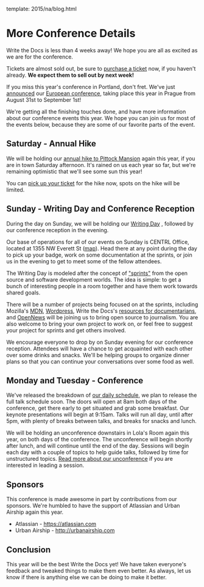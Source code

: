 template: 2015/na/blog.html

More Conference Details
=======================

Write the Docs is less than 4 weeks away! We hope you are all as excited as we
are for the conference. 

Tickets are almost sold out, be sure to [purchase a ticket][ticket] now, if you
haven't already. **We expect them to sell out by next week!**

[ticket]: https://ti.to/writethedocs/write-the-docs-na-2015/

If you miss this year's conference in Portland, don't fret. We've just [announced][eu-announce]
our [European conference][eu-conf], taking place this year in Prague from August 31st to
September 1st! 

[eu-announce]: http://www.writethedocs.org/conf/eu/2015/news/announcing-eu-2015/
[eu-conf]: http://writethedocs.org/conf/eu/2015/

We're getting all the finishing touches done,
and have more information about our conference events this year.
We hope you can join us for most of the events below,
because they are some of our favorite parts of the event.

Saturday - Annual Hike
----------------------

We will be holding our [annual hike to Pittock Mansion][hike] again this year,
if you are in town Saturday afternoon. It's rained on us each year so far, but
we're remaining optimistic that we'll see some sun this year!

You can [pick up your ticket][hike-ticket] for the hike now, spots on the hike
will be limited.

[hike]: http://writethedocs.org/conf/na/2015/hike/
[hike-ticket]: https://ti.to/writethedocs/write-the-docs-hike

Sunday - Writing Day and Conference Reception
---------------------------------------------

During the day on Sunday, we will be holding our [Writing Day][writing-day]
, followed by our conference reception in the evening.

Our base of operations for all of our events on Sunday is CENTRL Office, located
at 1355 NW Everett St ([map][centrl-map]).  Head there at any point during the
day to pick up your badge, work on some documentation at the sprints, or join us
in the evening to get to meet some of the fellow attendees.

The Writing Day is modeled after the concept of ["sprints"][sprints] from
the open source and software development worlds. The idea is simple: to get a
bunch of interesting people in a room together and have them work towards shared
goals.

There will be a number of projects being focused on at the sprints, including
Mozilla's [MDN][mdn], [Wordpress][wordpress], Write the Docs's [resources for
documentarians][wtd-resources], and [OpenNews][opennews] will be joining us to
bring open source to journalism. You are also welcome to bring your own project
to work on, or feel free to suggest your project for sprints and get others
involved.

We encourage everyone to drop by on Sunday evening for our conference reception.
Attendees will have a chance to get acquainted with each other over some drinks
and snacks. We'll be helping groups to organize dinner plans so that you can
continue your conversations over some food as well.

[writing-day]: http://writethedocs.org/conf/na/2015/writing-day/
[centrl-map]: https://goo.gl/maps/xljmU
[sprints]: http://en.wikipedia.org/wiki/Sprint_%28software_development%29

[mdn]: http://mdn.mozilla.org
[wordpress]: http://wordpress.org
[wtd-resources]: http://docs.writethedocs.org/
[opennews]: http://opennews.org/

Monday and Tuesday - Conference
-------------------------------

We've released the breakdown of [our daily schedule][schedule], we plan to
release the full talk schedule soon. The doors
will open at 8am both days of the conference, get there early to get situated
and grab some breakfast. Our keynote presentations will begin at 9:15am. Talks will
run all day, until after 5pm, with plenty of breaks between talks, and breaks
for snacks and lunch.

We will be holding an unconference downstairs in Lola's Room again this year, on
both days of the conference. The unconference will begin shortly after lunch,
and will continue until the end of the day. Sessions will begin each day with a
couple of topics to help guide talks, followed by time for unstructured topics.
[Read more about our unconference][unconference] if you are interested in
leading a session.

[schedule]: /conf/na/2015/schedule/
[unconference]: /conf/na/2015/conference/

Sponsors
--------

This conference is made awesome in part by contributions from our sponsors.
We're humbled to have the support of Atlassian and Urban Airship again this
year.

 * Atlassian - <https://atlassian.com>
 * Urban Airship - <http://urbanairship.com>

Conclusion
----------

This year will be the best Write the Docs yet!
We have taken everyone's feedback and tweaked things to make them even better.
As always, let us know if there is anything else we can be doing to make it better.
